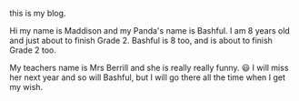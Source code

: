 this is my blog.

Hi my name is Maddison and my Panda's name is Bashful. I am 8 years old and just about to finish Grade 2. 
Bashful is 8 too, and is about to finish Grade 2 too.

My teachers name is Mrs Berrill and she is really really funny. 😃 I will miss her next year and so will Bashful, but I will go there all the time when I get my wish. 

